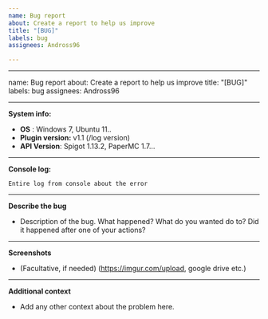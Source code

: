 ```yaml
---
name: Bug report
about: Create a report to help us improve
title: "[BUG]"
labels: bug
assignees: Andross96

---
```


---
name: Bug report
about: Create a report to help us improve
title: "[BUG]"
labels: bug
assignees: Andross96

---

**System info:**  
 - **OS** : Windows 7, Ubuntu 11..
 - **Plugin version:** v1.1 (/log version)
 - **API Version**: Spigot 1.13.2, PaperMC 1.7...
-----------------------------
**Console log:**  
```
Entire log from console about the error
```
-----------------------------
**Describe the bug**  
 - Description of the bug. What happened? What do you wanted do to? Did it happened after one of your actions?
-----------------------------
**Screenshots**  
 - (Facultative, if needed) (https://imgur.com/upload, google drive etc.)
-----------------------------
**Additional context**  
 - Add any other context about the problem here.
